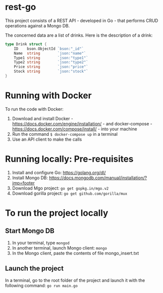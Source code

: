 # rest-go

This project consists of a REST API - developed in Go - that performs CRUD operations against a Mongo DB.

The concerned data are a list of drinks. Here is the description of a drink:

```Go
type Drink struct {
	ID    bson.ObjectId `bson:"_id"`
	Name  string        `json:"name"`
	Type1 string        `json:"type1"`
	Type2 string        `json:"type2"`
	Price string        `json:"price"`
	Stock string        `json:"stock"`
}
```

# Running with Docker

To run the code with Docker:

1. Download and install Docker - https://docs.docker.com/engine/installation/ - and docker-compose - https://docs.docker.com/compose/install/ - into your machine
2. Run the command `$ docker-compose up` in a terminal
3. Use an API client to make the calls

# Running locally: Pre-requisites

1. Install and configure Go: https://golang.org/dl/
2. Install Mongo DB: https://docs.mongodb.com/manual/installation/?jmp=footer
3. Download Mgo project: `go get gopkg.in/mgo.v2`
4. Download gorilla project: `go get github.com/gorilla/mux`

# To run the project locally

## Start Mongo DB

1. In your terminal, type `mongod`
2. In another terminal, launch Mongo client: `mongo`
3. In the Mongo client, paste the contents of file mongo_insert.txt 

## Launch the project

In a terminal, go to the root folder of the project and launch it with the following command: `go run main.go`


